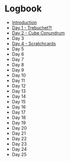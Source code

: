 # Logbook

- [Introduction](introduction.md)
- [Day 1 - Trebuchet?!](day01.md)
- [Day 2 - Cube Conundrum](day02.md)
- Day 3
- [Day 4 - Scratchcards](day04.md)
- Day 5
- Day 6
- Day 7
- Day 8
- Day 9
- Day 10
- Day 11
- Day 12
- Day 13
- Day 14
- Day 15
- Day 16
- Day 17
- Day 18
- Day 19
- Day 20
- Day 21
- Day 22
- Day 23
- Day 24
- Day 25
